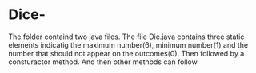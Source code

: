 # Dice-
The folder containd two java files.
The file Die.java contains three static elements indicatig the maximum number(6), minimum number(1) and the number that should not appear on the outcomes(0).
Then followed by a consturactor method. And then other methods can follow
